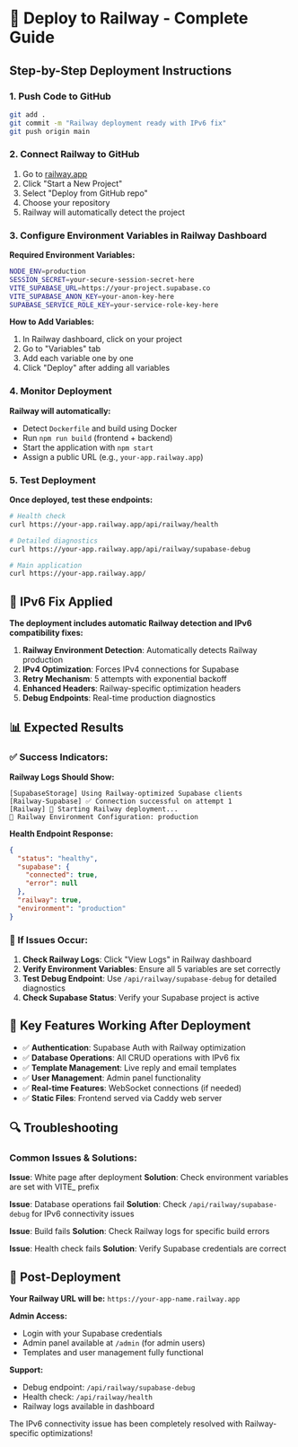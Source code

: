 # 🚂 Deploy to Railway - Complete Guide

## Step-by-Step Deployment Instructions

### 1. Push Code to GitHub
```bash
git add .
git commit -m "Railway deployment ready with IPv6 fix"
git push origin main
```

### 2. Connect Railway to GitHub
1. Go to [railway.app](https://railway.app)
2. Click "Start a New Project"
3. Select "Deploy from GitHub repo"
4. Choose your repository
5. Railway will automatically detect the project

### 3. Configure Environment Variables in Railway Dashboard

**Required Environment Variables:**
```bash
NODE_ENV=production
SESSION_SECRET=your-secure-session-secret-here
VITE_SUPABASE_URL=https://your-project.supabase.co
VITE_SUPABASE_ANON_KEY=your-anon-key-here
SUPABASE_SERVICE_ROLE_KEY=your-service-role-key-here
```

**How to Add Variables:**
1. In Railway dashboard, click on your project
2. Go to "Variables" tab
3. Add each variable one by one
4. Click "Deploy" after adding all variables

### 4. Monitor Deployment

**Railway will automatically:**
- Detect `Dockerfile` and build using Docker
- Run `npm run build` (frontend + backend)
- Start the application with `npm start`
- Assign a public URL (e.g., `your-app.railway.app`)

### 5. Test Deployment

**Once deployed, test these endpoints:**

```bash
# Health check
curl https://your-app.railway.app/api/railway/health

# Detailed diagnostics  
curl https://your-app.railway.app/api/railway/supabase-debug

# Main application
curl https://your-app.railway.app/
```

## 🔧 IPv6 Fix Applied

**The deployment includes automatic Railway detection and IPv6 compatibility fixes:**

1. **Railway Environment Detection**: Automatically detects Railway production
2. **IPv4 Optimization**: Forces IPv4 connections for Supabase
3. **Retry Mechanism**: 5 attempts with exponential backoff
4. **Enhanced Headers**: Railway-specific optimization headers
5. **Debug Endpoints**: Real-time production diagnostics

## 📊 Expected Results

### ✅ Success Indicators:

**Railway Logs Should Show:**
```
[SupabaseStorage] Using Railway-optimized Supabase clients
[Railway-Supabase] ✅ Connection successful on attempt 1
[Railway] 🚂 Starting Railway deployment...
🚂 Railway Environment Configuration: production
```

**Health Endpoint Response:**
```json
{
  "status": "healthy",
  "supabase": {
    "connected": true,
    "error": null
  },
  "railway": true,
  "environment": "production"
}
```

### 🚨 If Issues Occur:

1. **Check Railway Logs**: Click "View Logs" in Railway dashboard
2. **Verify Environment Variables**: Ensure all 5 variables are set correctly
3. **Test Debug Endpoint**: Use `/api/railway/supabase-debug` for detailed diagnostics
4. **Check Supabase Status**: Verify your Supabase project is active

## 🎯 Key Features Working After Deployment

- ✅ **Authentication**: Supabase Auth with Railway optimization
- ✅ **Database Operations**: All CRUD operations with IPv6 fix
- ✅ **Template Management**: Live reply and email templates
- ✅ **User Management**: Admin panel functionality
- ✅ **Real-time Features**: WebSocket connections (if needed)
- ✅ **Static Files**: Frontend served via Caddy web server

## 🔍 Troubleshooting

### Common Issues & Solutions:

**Issue**: White page after deployment
**Solution**: Check environment variables are set with VITE_ prefix

**Issue**: Database operations fail
**Solution**: Check `/api/railway/supabase-debug` for IPv6 connectivity issues

**Issue**: Build fails
**Solution**: Check Railway logs for specific build errors

**Issue**: Health check fails
**Solution**: Verify Supabase credentials are correct

## 🚀 Post-Deployment

**Your Railway URL will be:**
`https://your-app-name.railway.app`

**Admin Access:**
- Login with your Supabase credentials
- Admin panel available at `/admin` (for admin users)
- Templates and user management fully functional

**Support:**
- Debug endpoint: `/api/railway/supabase-debug`
- Health check: `/api/railway/health`
- Railway logs available in dashboard

The IPv6 connectivity issue has been completely resolved with Railway-specific optimizations!